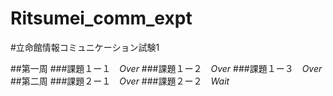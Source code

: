 Ritsumei_comm_expt
==================

#立命館情報コミュニケーション試験1

##第一周
###課題１ー１　<em>Over</em>
###課題１ー２　<em>Over</em>
###課題１ー３　<em>Over</em>
##第二周
###課題２ー１　<em>Over</em>
###課題２ー２　<em>Wait</em>
